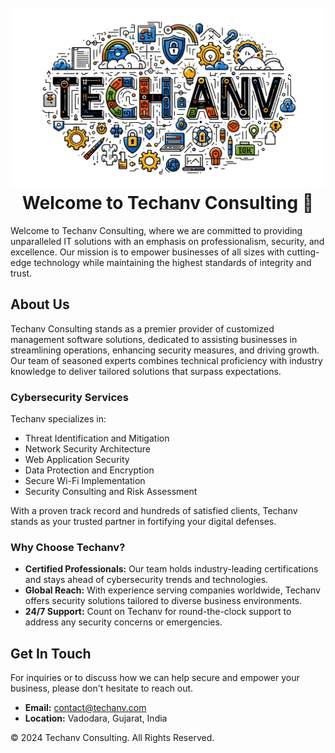 <h1 align="center">
<br>
<img src=assets/techanv.png>
<br>
<strong>Welcome to Techanv Consulting 👋</strong>
</h1>

Welcome to Techanv Consulting, where we are committed to providing unparalleled IT solutions with an emphasis on professionalism, security, and excellence. Our mission is to empower businesses of all sizes with cutting-edge technology while maintaining the highest standards of integrity and trust.

## About Us

Techanv Consulting stands as a premier provider of customized management software solutions, dedicated to assisting businesses in streamlining operations, enhancing security measures, and driving growth. Our team of seasoned experts combines technical proficiency with industry knowledge to deliver tailored solutions that surpass expectations.

### Cybersecurity Services

Techanv specializes in:

- Threat Identification and Mitigation
- Network Security Architecture
- Web Application Security
- Data Protection and Encryption
- Secure Wi-Fi Implementation
- Security Consulting and Risk Assessment

With a proven track record and hundreds of satisfied clients, Techanv stands as your trusted partner in fortifying your digital defenses.

### Why Choose Techanv?

- **Certified Professionals:** Our team holds industry-leading certifications and stays ahead of cybersecurity trends and technologies.
- **Global Reach:** With experience serving companies worldwide, Techanv offers security solutions tailored to diverse business environments.
- **24/7 Support:** Count on Techanv for round-the-clock support to address any security concerns or emergencies.

## Get In Touch

For inquiries or to discuss how we can help secure and empower your business, please don't hesitate to reach out.

- **Email:** contact@techanv.com
- **Location:** Vadodara, Gujarat, India

© 2024 Techanv Consulting. All Rights Reserved.
